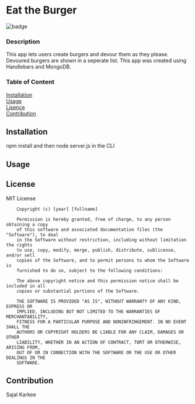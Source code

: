 # Eat the Burger

![badge](https://img.shields.io/badge/MIT-green)


### Description
This app lets users create burgers and devour them as they please. Devoured burgers are shown in a seperate list. This app was created using Handlebars and MongoDB.

### Table of Content  
[Installation](#Installation)  
[Usage](#Usage)  
[Lisence](#License)  
[Contribution](#Contribution)

## Installation 
npm install and then node server.js in the CLI

## Usage


## License
MIT License

        Copyright (c) [year] [fullname]
        
        Permission is hereby granted, free of charge, to any person obtaining a copy
        of this software and associated documentation files (the "Software"), to deal
        in the Software without restriction, including without limitation the rights
        to use, copy, modify, merge, publish, distribute, sublicense, and/or sell
        copies of the Software, and to permit persons to whom the Software is
        furnished to do so, subject to the following conditions:
        
        The above copyright notice and this permission notice shall be included in all
        copies or substantial portions of the Software.
        
        THE SOFTWARE IS PROVIDED "AS IS", WITHOUT WARRANTY OF ANY KIND, EXPRESS OR
        IMPLIED, INCLUDING BUT NOT LIMITED TO THE WARRANTIES OF MERCHANTABILITY,
        FITNESS FOR A PARTICULAR PURPOSE AND NONINFRINGEMENT. IN NO EVENT SHALL THE
        AUTHORS OR COPYRIGHT HOLDERS BE LIABLE FOR ANY CLAIM, DAMAGES OR OTHER
        LIABILITY, WHETHER IN AN ACTION OF CONTRACT, TORT OR OTHERWISE, ARISING FROM,
        OUT OF OR IN CONNECTION WITH THE SOFTWARE OR THE USE OR OTHER DEALINGS IN THE
        SOFTWARE.

## Contribution
Sajal Karkee


